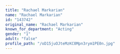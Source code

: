 ```yaml
---
title: "Rachael Markarian"
name: "Rachael Markarian"
id: "143742"
original_name: "Rachael Markarian"
known_for_department: "Acting"
gender: "1"
adult: "false"
profile_path: "/oD15juOJteMzKC0Mpn3rym1PE0n.jpg"
---
```

